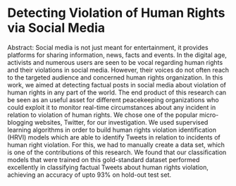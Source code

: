 # Detecting Violation of Human Rights via Social Media
Abstract:
Social media is not just meant for entertainment, it provides platforms for sharing information, news, facts and events. In
the digital age, activists and numerous users are seen to be vocal regarding human rights and their violations in social media.
However, their voices do not often reach to the targeted audience and concerned human rights organization. In this work, we
aimed at detecting factual posts in social media about violation of human rights in any part of the world. The end product of
this research can be seen as an useful asset for different peacekeeping organizations who could exploit it to monitor real-time
circumstances about any incident in relation to violation of human rights. We chose one of the popular micro-blogging
websites, Twitter, for our investigation. We used supervised learning algorithms in order to build human rights violation
identification (HRVI) models which are able to identify Tweets in relation to incidents of human right violation. For this,
we had to manually create a data set, which is one of the contributions of this research. We found that our classification
models that were trained on this gold-standard dataset performed excellently in classifying factual Tweets about human rights
violation, achieving an accuracy of upto 93% on hold-out test set.
